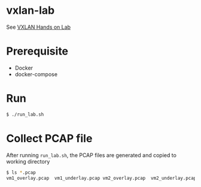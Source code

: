 # vxlan-lab

See [VXLAN Hands on Lab](http://hechao.li/2018/05/15/VXLAN-Hands-on-Lab/)

# Prerequisite 
* Docker
* docker-compose

# Run
```bash
$ ./run_lab.sh
```

# Collect PCAP file
After running `run_lab.sh`, the PCAP files are generated and copied to working directory
```bash
$ ls *.pcap
vm1_overlay.pcap  vm1_underlay.pcap vm2_overlay.pcap  vm2_underlay.pcap
```
